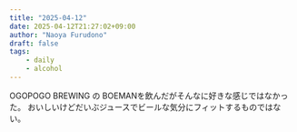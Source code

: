```yaml
---
title: "2025-04-12"
date: 2025-04-12T21:27:02+09:00
author: "Naoya Furudono"
draft: false
tags:
    - daily
    - alcohol
---
```


OGOPOGO BREWING の BOEMANを飲んだがそんなに好きな感じではなかった。
おいしいけどだいぶジュースでビールな気分にフィットするものではない。
